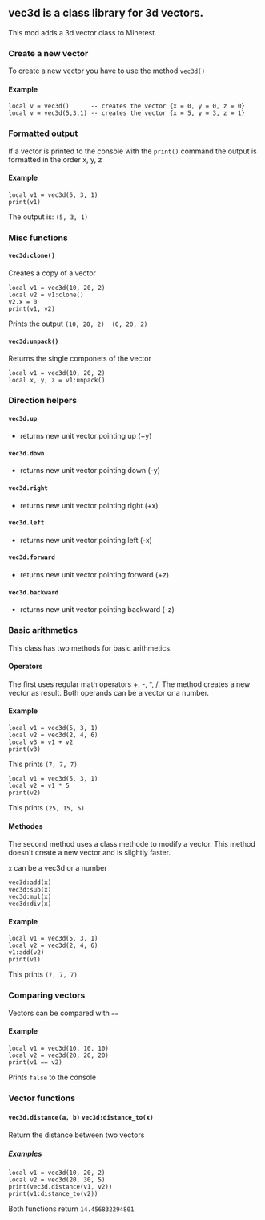 ## vec3d is a class library for 3d vectors.
This mod adds a 3d vector class to Minetest.

### Create a new vector
To create a new vector you have to use the method `vec3d()`

#### Example

	local v = vec3d()      -- creates the vector {x = 0, y = 0, z = 0}
	local v = vec3d(5,3,1) -- creates the vector {x = 5, y = 3, z = 1}

### Formatted output
If a vector is printed to the console with the `print()` command the output is formatted in the order x, y, z

#### Example

	local v1 = vec3d(5, 3, 1)
	print(v1)

The output is: `(5, 3, 1)`

### Misc functions

#### `vec3d:clone()`
Creates a copy of a vector

	local v1 = vec3d(10, 20, 2)
	local v2 = v1:clone()
	v2.x = 0
	print(v1, v2)

Prints the output `(10, 20, 2)	(0, 20, 2)`

#### `vec3d:unpack()`
Returns the single componets of the vector

	local v1 = vec3d(10, 20, 2)
	local x, y, z = v1:unpack()


### Direction helpers

#### `vec3d.up`
*   returns new unit vector pointing up (+y)

#### `vec3d.down`
*   returns new unit vector pointing down (-y)

#### `vec3d.right`
*   returns new unit vector pointing right (+x)

#### `vec3d.left`
*   returns new unit vector pointing left (-x)

#### `vec3d.forward`
*   returns new unit vector pointing forward (+z)

#### `vec3d.backward`
*   returns new unit vector pointing backward (-z)

### Basic arithmetics
This class has two methods for basic arithmetics.

#### Operators
The first uses regular math operators +, -, \*, /. The method creates a new vector as result. Both operands can be a vector or a number.

#### Example

	local v1 = vec3d(5, 3, 1)
	local v2 = vec3d(2, 4, 6)
	local v3 = v1 + v2
	print(v3)

This prints `(7, 7, 7)`

	local v1 = vec3d(5, 3, 1)
	local v2 = v1 * 5
	print(v2)

This prints `(25, 15, 5)`

#### Methodes
The second method uses a class methode to modify a vector. This method doesn't create a new vector and is slightly faster.

`x` can be a vec3d or a number

	vec3d:add(x)
	vec3d:sub(x)
	vec3d:mul(x)
	vec3d:div(x)

#### Example

	local v1 = vec3d(5, 3, 1)
	local v2 = vec3d(2, 4, 6)
	v1:add(v2)
	print(v1)

This prints `(7, 7, 7)`

### Comparing vectors
Vectors can be compared with `==`

#### Example

	local v1 = vec3d(10, 10, 10)
	local v2 = vec3d(20, 20, 20)
	print(v1 == v2)

Prints `false` to the console

### Vector functions

#### `vec3d.distance(a, b)` `vec3d:distance_to(x)`
Return the distance between two vectors

##### Examples
	local v1 = vec3d(10, 20, 2)
	local v2 = vec3d(20, 30, 5)
	print(vec3d.distance(v1, v2))
	print(v1:distance_to(v2))

Both functions return `14.456832294801`

